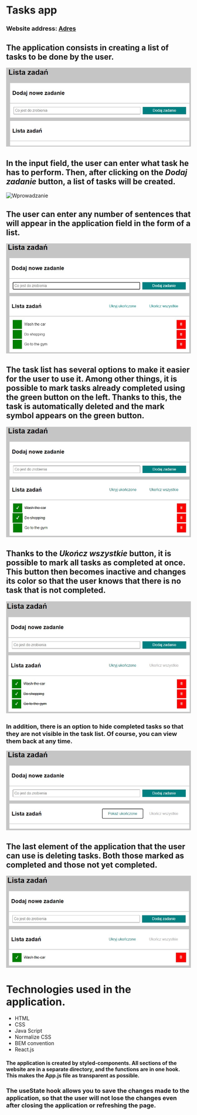 # Tasks app
### Website address: [Adres](https://t-samborski.github.io/todo-list-react/)
## The application consists in creating a list of tasks to be done by the user.
![Wygląd](image/Wyglad_aplikacji.jpg)
## In the input field, the user can enter what task he has to perform. Then, after clicking on the *Dodaj zadanie* button, a list of tasks will be created.
![Wprowadzanie](Wprowadzanie_zadania.jpg)

## The user can enter any number of sentences that will appear in the application field in the form of a list.
![Dodane](image/Zadania_dodane.jpg)
## The task list has several options to make it easier for the user to use it. Among other things, it is possible to mark tasks already completed using the green button on the left. Thanks to this, the task is automatically deleted and the mark symbol appears on the green button.
![Oznaczone](image/Zadania_odznaczone.jpg)
## Thanks to the *Ukończ wszystkie* button, it is possible to mark all tasks as completed at once. This button then becomes inactive and changes its color so that the user knows that there is no task that is not completed.

![Wszystkie zakonczone](image/Wszystkie_ukonczone.jpg)

### In addition, there is an option to hide completed tasks so that they are not visible in the task list. Of course, you can view them back at any time.

![Ukryte](image/Ukryte.jpg)

## The last element of the application that the user can use is deleting tasks. Both those marked as completed and those not yet completed.

![kasowanie](image/Kasowanie.jpg)

# Technologies used in the application.
- HTML
- CSS
- Java Script
- Normalize CSS
- BEM convention
- React.js

#### The application is created by styled-components. All sections of the website are in a separate directory, and the functions are in one hook. This makes the App.js file as transparent as possible.

### The useState hook allows you to save the changes made to the application, so that the user will not lose the changes even after closing the application or refreshing the page.
